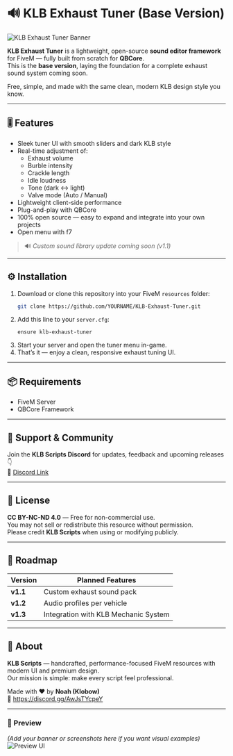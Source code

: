 # 🔊 KLB Exhaust Tuner (Base Version)

![KLB Exhaust Tuner Banner](https://your-image-link-here.png)

**KLB Exhaust Tuner** is a lightweight, open-source **sound editor framework** for FiveM — fully built from scratch for **QBCore**.  
This is the **base version**, laying the foundation for a complete exhaust sound system coming soon.  

Free, simple, and made with the same clean, modern KLB design style you know.

---

## 🎚️ Features
- Sleek tuner UI with smooth sliders and dark KLB style  
- Real-time adjustment of:
  - Exhaust volume  
  - Burble intensity  
  - Crackle length  
  - Idle loudness  
  - Tone (dark ↔ light)  
  - Valve mode (Auto / Manual)
- Lightweight client-side performance  
- Plug-and-play with QBCore  
- 100% open source — easy to expand and integrate into your own projects  
- Open menu with f7

> 🔊 *Custom sound library update coming soon (v1.1)*  

---

## ⚙️ Installation
1. Download or clone this repository into your FiveM `resources` folder:  
   ```bash
   git clone https://github.com/YOURNAME/KLB-Exhaust-Tuner.git
   ```
2. Add this line to your `server.cfg`:  
   ```
   ensure klb-exhaust-tuner
   ```
3. Start your server and open the tuner menu in-game.  
4. That’s it — enjoy a clean, responsive exhaust tuning UI.

---

## 📦 Requirements
- FiveM Server  
- QBCore Framework  

---

## 💬 Support & Community
Join the **KLB Scripts Discord** for updates, feedback and upcoming releases 👇  
💬 [Discord Link](https://discord.gg/AwJsTYcpeY)

---

## 🧠 License
**CC BY-NC-ND 4.0** — Free for non-commercial use.  
You may not sell or redistribute this resource without permission.  
Please credit **KLB Scripts** when using or modifying publicly.  

---

## 🚀 Roadmap
| Version | Planned Features |
|----------|------------------|
| **v1.1** | Custom exhaust sound pack |
| **v1.2** | Audio profiles per vehicle |
| **v1.3** | Integration with KLB Mechanic System |

---

## 💜 About
**KLB Scripts** — handcrafted, performance-focused FiveM resources with modern UI and premium design.  
Our mission is simple: make every script feel professional.  

Made with ❤️ by **Noah (Klobow)**  
🔗 https://discord.gg/AwJsTYcpeY

---

### 📸 Preview
*(Add your banner or screenshots here if you want visual examples)*  
![Preview UI](https://your-preview-image-link-here.png)
